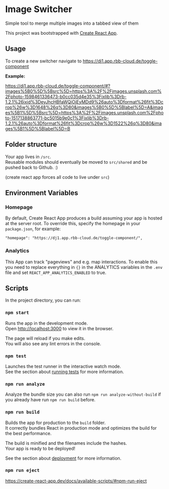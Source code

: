 # Image Switcher

Simple tool to merge multiple images into a tabbed view of them

This project was bootstrapped with [Create React App](https://github.com/facebook/create-react-app).

## Usage

To create a new switcher navigate to https://dj1.app.rbb-cloud.de/toggle-component

**Example:**

https://dj1.app.rbb-cloud.de/toggle-component/#?images%5B0%5D%5Bsrc%5D=https%3A%2F%2Fimages.unsplash.com%2Fphoto-1598461336473-b0cc035d4e35%3Fixlib%3Drb-1.2.1%26ixid%3DeyJhcHBfaWQiOjEyMDd9%26auto%3Dformat%26fit%3Dcrop%26w%3D1648%26q%3D80&images%5B0%5D%5Blabel%5D=A&images%5B1%5D%5Bsrc%5D=https%3A%2F%2Fimages.unsplash.com%2Fphoto-1517138863771-bc5015b9e0c1%3Fixlib%3Drb-1.2.1%26auto%3Dformat%26fit%3Dcrop%26w%3D1522%26q%3D80&images%5B1%5D%5Blabel%5D=B

## Folder structure

Your app lives in `/src`.  
Reusable modules should eventually be moved to `src/shared` and be pushed back to Github. :)

(create react app forces all code to live under `src`)

## Environment Variables

### Homepage

By default, Create React App produces a build assuming your app is hosted at the server root.
To override this, specify the homepage in your `package.json`, for example:

    "homepage": "https://dj1.app.rbb-cloud.de/toggle-component/",

### Analytics

This App can track "pageviews" and e.g. map interactions.
To enable this you need to replace everything in `{}` in the ANALYTICS variables in the `.env` file
and set `REACT_APP_ANALYTICS_ENABLED` to true.

## Scripts

In the project directory, you can run:

### `npm start`

Runs the app in the development mode.<br>
Open [http://localhost:3000](http://localhost:3000) to view it in the browser.

The page will reload if you make edits.<br>
You will also see any lint errors in the console.

### `npm test`

Launches the test runner in the interactive watch mode.<br>
See the section about [running tests](https://facebook.github.io/create-react-app/docs/running-tests) for more information.

### `npm run analyze`

Analyze the bundle size you can also run `npm run analyze-without-build` if you already have run
`npm run build` before.

### `npm run build`

Builds the app for production to the `build` folder.<br>
It correctly bundles React in production mode and optimizes the build for the best performance.

The build is minified and the filenames include the hashes.<br>
Your app is ready to be deployed!

See the section about [deployment](https://facebook.github.io/create-react-app/docs/deployment) for more information.

### `npm run eject`

https://create-react-app.dev/docs/available-scripts/#npm-run-eject
